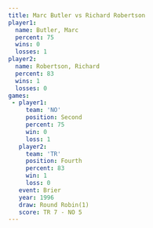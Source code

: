 ```yaml
---
title: Marc Butler vs Richard Robertson
player1:                  
  name: Butler, Marc      
  percent: 75             
  wins: 0                 
  losses: 1               
player2:                  
  name: Robertson, Richard
  percent: 83             
  wins: 1                 
  losses: 0               
games:
 - player1:          
     team: 'NO'      
     position: Second
     percent: 75     
     win: 0          
     loss: 1         
   player2:          
     team: 'TR'      
     position: Fourth
     percent: 83     
     win: 1          
     loss: 0         
   event: Brier        
   year: 1996          
   draw: Round Robin(1)
   score: TR 7 - NO 5  
---
```

